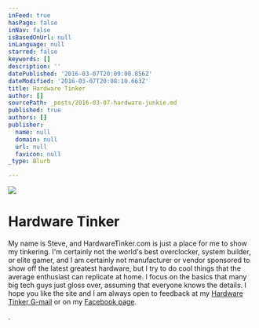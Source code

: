 ```yaml
---
inFeed: true
hasPage: false
inNav: false
isBasedOnUrl: null
inLanguage: null
starred: false
keywords: []
description: ''
datePublished: '2016-03-07T20:09:00.856Z'
dateModified: '2016-03-07T20:08:10.663Z'
title: Hardware Tinker
author: []
sourcePath: _posts/2016-03-07-hardware-junkie.md
published: true
authors: []
publisher:
  name: null
  domain: null
  url: null
  favicon: null
_type: Blurb

---
```

![](https://the-grid-user-content.s3-us-west-2.amazonaws.com/71db0f82-7e3e-4714-bcbd-8ce8ef609650.png)

# Hardware Tinker

My name is Steve, and HardwareTinker.com is just a place for me to show my tinkering.  I'm certainly not the world's best overclocker, system builder, or elite gamer, and I am certainly not manufacturer or vendor sponsored to show off the latest greatest hardware, but I try to do cool things that the average enthusiast can replicate at home.  I focus on the basics that many big tech guys just gloss over, assuming that everyone knows the details.  I hope you like the site and I am always open to feedback at my [Hardware Tinker G-mail][0] or on my [Facebook page][1].

.

[0]: mailto:hardwaretinker@gmail.com
[1]: https://www.facebook.com/hardwaretinker/